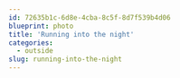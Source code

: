 ```yaml
---
id: 72635b1c-6d8e-4cba-8c5f-8d7f539b4d06
blueprint: photo
title: 'Running into the night'
categories:
  - outside
slug: running-into-the-night
---
```

<p><!-- wp:jetpack/story {"mediaFiles":[{"alt":"","caption":"","id":"1343","link":"/assets/images/2020/12/wp_story1608628022544_06668826016221891386.jpg","mime":"image/jpeg","type":"image","url":"/assets/images/2020/12/wp_story1608628022544_06668826016221891386.jpg"}]} --></p>
<div class="wp-story wp-block-jetpack-story"></div>
<p><!-- /wp:jetpack/story --></p>
